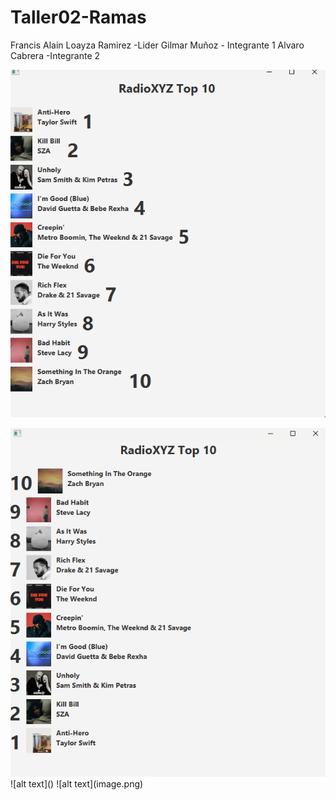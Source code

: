 # Taller02-Ramas
Francis Alain Loayza Ramirez -Lider
Gilmar Muñoz - Integrante 1
Alvaro Cabrera -Integrante 2

![alt text](image.png)

<img title="a title" alt="Alt text" src="images/capturaIntegrante1.png">
![alt text](<captura-integrante2.png>)
![alt text](image.png)
